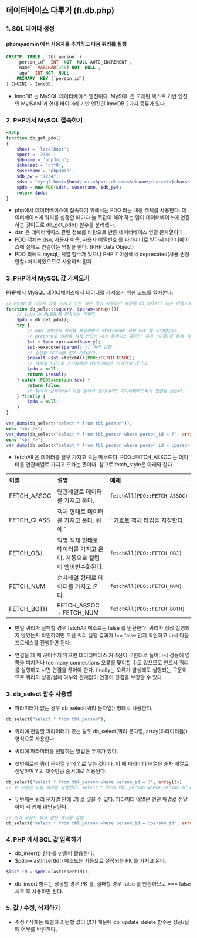 ## 데이터베이스 다루기 (ft.db.php)

### 1. SQL 데이터 생성

#### phpmyadmin 에서 사용자를 추가하고 다음 쿼리를 실행
```sql
CREATE  TABLE  `tbl_person` ( 
    `person_id`  INT  NOT  NULL AUTO_INCREMENT , 
    `name`  VARCHAR(256) NOT  NULL , 
    `age`  INT NOT  NULL ,     
    PRIMARY  KEY (`person_id`)
) ENGINE = InnoDB;
```

- InnoDB 는 MySQL 데이터베이스 엔진이다. MySQL 은 오래된 텍스트 기반 엔진인 MyISAM 과 현대 바이너리 기반 엔진인 InnoDB 2가지 종류가 있다.

### 2. PHP에서 MySQL 접속하기
```php
<?php
function db_get_pdo()
{
    $host = 'localhost';
    $port = '3306';
    $dbname = 'php3min';
    $charset = 'utf8';
    $username = 'php3min';
    $db_pw = "1234";
    $dsn = "mysql:host=$host;port=$port;dbname=$dbname;charset=$charset";
    $pdo = new PDO($dsn, $username, $db_pw);
    return $pdo;
}
```
- php에서 데이터베이스에 접속하기 위해서는 PDO 라는 내장 객체를 사용한다. 데이터베이스에 쿼리를 실행할 때마다 늘 똑같이 해야 하는 일이 데이터베이스에 연결하는 것이므로 db_get_pdo() 함수를 분리했다.
- dsn 은 데이터베이스 관련 정보를 바탕으로 만든 데이터베이스 연결 문자열이다.
- PDO 객체는 dsn, 사용자 이름, 사용자 비밀번호 를 파라미터로 받아서 데이터베이스에 실제로 연결하는 역할을 한다. (PHP Data Object)
- PDO 외에도 mysql_ 계열 함수가 있으나 PHP 7 이상에서 deprecated(사용 권장 안함) 처리되었으므로 사용하지 말자. 

### 3. PHP에서 MySQL 값 가져오기
PHP에서 MySQL 데이터베이스에서 데이터를 가져오기 위한 코드를 알아본다.
```php
// MySQL에 저장된 값을 가지고 오는 일은 많이 사용되기 때문에 db_select 라는 이름으로 함수화했다.
function db_select($query, $param=array()){
    // $pdo 는 MySQL에 접속하는 객체다.
    $pdo = db_get_pdo();
    try {
        // pdo 객체에서 쿼리를 세팅하면서 statement 객체 $st 를 리턴받는다. 
        // prepare로 쿼리를 직접 만드는 대신 플레이스 홀더(? 혹은 :이름)를 통해 쿼리에 파라미터를 전달하는 객체 => SQL Injection 방지
        $st = $pdo->prepare($query);
        $st->execute($param); // 쿼리 실행
        // 실행한 데이터를 전부 가져온다.
        $result =$st->fetchAll(PDO::FETCH_ASSOC);
        // 객체를 null로 초기화해야 데이터베이스 커넥션이 끊긴다.
        $pdo = null;
        return $result;
    } catch (PDOException $ex) {
        return false;
        // 쿼리가 실패하거나 다른 문제가 생기더라도 데이터베이스와의 연결을 끊는다.
    } finally {
        $pdo = null;
    }
}

var_dump(db_select("select * from tbl_person"));
echo "<br />";
var_dump(db_select("select * from tbl_person where person_id = ?", array(1)));
echo "<br />";
var_dump(db_select("select * from tbl_person where person_id = :person_id", array('person_id' => 1)));
```
- fetchAll 은 데이터를 전부 가지고 오는 메소드다. PDO::FETCH_ASSOC 는 데이터를 연관배열로 가지고 오라는 뜻이다. 참고로 fetch_style은 아래와 같다.

| 이름        | 설명                                                         | 예제                                        |
| :---------- | :----------------------------------------------------------- | :------------------------------------------ |
| FETCH_ASSOC | 연관배열로 데이터를 가지고 온다.                             | `fetchAll(PDO::FETCH_ASSOC)`                |
| FETCH_CLASS | 객체 형태로 데이터를 가지고 온다. 뒤에 `|` 기호로 객체 타입을 지정한다. | `fetchAll(PDO::FETCH_CLASS | UserDataType)` |
| FETCH_OBJ   | 익명 객체 형태로 데이터를 가지고 온다. 자동으로 컬럼이 멤버변수화된다. | `fetchAll(PDO::FETCH_OBJ)`                  |
| FETCH_NUM   | 순차배열 형태로 데이터를 가지고 온다.                        | `fetchAll(PDO::FETCH_NUM)`                  |
| FETCH_BOTH  | FETCH_ASSOC + FETCH_NUM                                      | `fetchAll(PDO::FETCH_BOTH)`                 |

- 만일 쿼리가 실패할 경우 fetchAll 메소드는 false 를 반환한다. 쿼리가 정상 실행되지 않았는지 확인하려면 우선 쿼리 실행 결과가 !== false 인지 확인하고 나서 다음 프로세스를 진행하면 된다.

- 연결을 제 때 끊어주지 않으면 데이터베이스 커넥션이 무한대로 늘어나서 성능에 영향을 미치거나 too many connections 오류를 맞이할 수도 있으므로 반드시 쿼리를 실행하고 나면 연결을 끊어야 한다.
finally는 오류가 발생해도 실행되는 구문이므로 쿼리의 성공/실패 여부와 관계없이 연결이 끊김을 보장할 수 있다.

### 3. db_select 함수 사용법 
- 파라미터가 없는 경우 db_select(쿼리 문자열); 형태로 사용한다.
```php
db_select("select * from tbl_person");
```
- 쿼리에 전달할 파라미터가 있는 경우 db_select(쿼리 문자열, array(파라미터들)) 형식으로 사용한다.

- 쿼리에 파라미터를 전달하는 방법은 두개가 있다.

- 첫번째로는 쿼리 문자열 안에 ? 로 넣는 것이다. 이 때 파라미터 배열은 순차 배열로 전달하며 ? 의 갯수만큼 순서대로 적용된다.
```php
db_select("select * from tbl_person where person_id = ?", array(1)) 
// 위 구문은 다음 쿼리를 실행한다. select * from tbl_person where person_id = 1
```
- 두번째는 쿼리 문자열 안에 :키 로 넣을 수 있다. 파라미터 배열은 연관 배열로 전달하며 각 키에 바인딩된다.
```php 
// 아래 구문도 위와 같은 쿼리를 실행
db_select("select * from tbl_person where person_id = :person_id", array('person_id' => 1))
```

### 4. PHP 에서 SQL 값 입력하기 
- db_insert() 함수를 만들어 활용한다. 
- $pdo->lastInsertId() 메소드는 자동으로 설정되는 PK 를 가지고 온다.
```php
$last_id = $pdo->lastInsertId();
```
- db_insert 함수는 성공할 경우 PK 를, 실패할 경우 false 를 반환하므로 === false 체크 후 사용하면 된다.

### 5. 값 / 수정, 삭제하기 
- 수정 / 삭제는 특별히 리턴할 값이 없기 때문에 db_update_delete 함수는 성공/실패 여부를 반환한다.